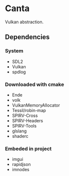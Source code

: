 # Canta
Vulkan abstraction.


## Dependencies
### System
- SDL2
- Vulkan
- spdlog

### Downloaded with cmake
- Ende
- volk
- VulkanMemoryAllocator
- Tessil/robin-map
- SPIRV-Cross
- SPIRV-Headers
- SPIRV-Tools
- glslang
- shaderc

### Embeded in project
- imgui
- rapidjson
- imnodes